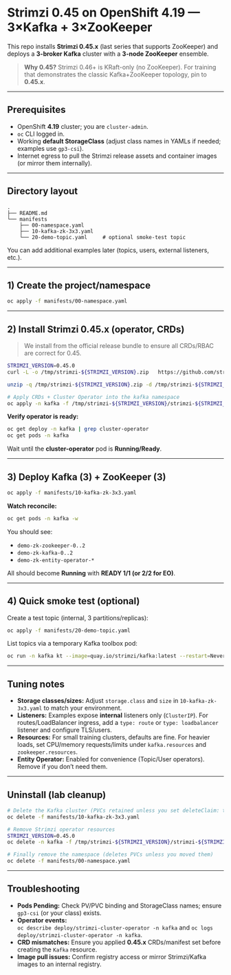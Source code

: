 
# Strimzi 0.45 on OpenShift 4.19 — 3×Kafka + 3×ZooKeeper

This repo installs **Strimzi 0.45.x** (last series that supports ZooKeeper) and deploys a
**3-broker Kafka** cluster with a **3-node ZooKeeper** ensemble.

> **Why 0.45?** Strimzi 0.46+ is KRaft-only (no ZooKeeper). For training that demonstrates the classic Kafka+ZooKeeper topology, pin to **0.45.x**.

---

## Prerequisites

- OpenShift **4.19** cluster; you are `cluster-admin`.
- `oc` CLI logged in.
- Working **default StorageClass** (adjust class names in YAMLs if needed; examples use `gp3-csi`).
- Internet egress to pull the Strimzi release assets and container images (or mirror them internally).

---

## Directory layout

```
.
├── README.md
└── manifests
    ├── 00-namespace.yaml
    ├── 10-kafka-zk-3x3.yaml
    └── 20-demo-topic.yaml     # optional smoke-test topic
```

You can add additional examples later (topics, users, external listeners, etc.).

---

## 1) Create the project/namespace

```bash
oc apply -f manifests/00-namespace.yaml
```

---

## 2) Install Strimzi **0.45.x** (operator, CRDs)

> We install from the official release bundle to ensure all CRDs/RBAC are correct for 0.45.

```bash
STRIMZI_VERSION=0.45.0
curl -L -o /tmp/strimzi-${STRIMZI_VERSION}.zip   https://github.com/strimzi/strimzi-kafka-operator/releases/download/${STRIMZI_VERSION}/strimzi-${STRIMZI_VERSION}.zip

unzip -q /tmp/strimzi-${STRIMZI_VERSION}.zip -d /tmp/strimzi-${STRIMZI_VERSION}

# Apply CRDs + Cluster Operator into the kafka namespace
oc apply -n kafka -f /tmp/strimzi-${STRIMZI_VERSION}/strimzi-${STRIMZI_VERSION}/install/cluster-operator
```

**Verify operator is ready:**
```bash
oc get deploy -n kafka | grep cluster-operator
oc get pods -n kafka
```
Wait until the **cluster-operator** pod is **Running/Ready**.

---

## 3) Deploy Kafka (3) + ZooKeeper (3)

```bash
oc apply -f manifests/10-kafka-zk-3x3.yaml
```

**Watch reconcile:**
```bash
oc get pods -n kafka -w
```
You should see:
- `demo-zk-zookeeper-0..2`
- `demo-zk-kafka-0..2`
- `demo-zk-entity-operator-*`

All should become **Running** with **READY 1/1 (or 2/2 for EO)**.

---

## 4) Quick smoke test (optional)

Create a test topic (internal, 3 partitions/replicas):
```bash
oc apply -f manifests/20-demo-topic.yaml
```

List topics via a temporary Kafka toolbox pod:
```bash
oc run -n kafka kt --image=quay.io/strimzi/kafka:latest --restart=Never -it --rm --   bash -lc 'bin/kafka-topics.sh --bootstrap-server demo-zk-kafka-bootstrap:9092 --list'
```

---

## Tuning notes

- **Storage classes/sizes:** Adjust `storage.class` and `size` in `10-kafka-zk-3x3.yaml` to match your environment.
- **Listeners:** Examples expose **internal** listeners only (`ClusterIP`). For routes/LoadBalancer ingress, add a `type: route` or `type: loadbalancer` listener and configure TLS/users.
- **Resources:** For small training clusters, defaults are fine. For heavier loads, set CPU/memory requests/limits under `kafka.resources` and `zookeeper.resources`.
- **Entity Operator:** Enabled for convenience (Topic/User operators). Remove if you don’t need them.

---

## Uninstall (lab cleanup)

```bash
# Delete the Kafka cluster (PVCs retained unless you set deleteClaim: true)
oc delete -f manifests/10-kafka-zk-3x3.yaml

# Remove Strimzi operator resources
STRIMZI_VERSION=0.45.0
oc delete -n kafka -f /tmp/strimzi-${STRIMZI_VERSION}/strimzi-${STRIMZI_VERSION}/install/cluster-operator

# Finally remove the namespace (deletes PVCs unless you moved them)
oc delete -f manifests/00-namespace.yaml
```

---

## Troubleshooting

- **Pods Pending:** Check PV/PVC binding and StorageClass names; ensure `gp3-csi` (or your class) exists.
- **Operator events:**  
  `oc describe deploy/strimzi-cluster-operator -n kafka` and `oc logs deploy/strimzi-cluster-operator -n kafka`.
- **CRD mismatches:** Ensure you applied **0.45.x** CRDs/manifest set before creating the `Kafka` resource.
- **Image pull issues:** Confirm registry access or mirror Strimzi/Kafka images to an internal registry.
